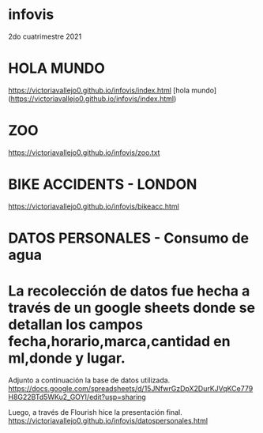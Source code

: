 # infovis
2do cuatrimestre 2021

# HOLA MUNDO
https://victoriavallejo0.github.io/infovis/index.html
[hola mundo] (https://victoriavallejo0.github.io/infovis/index.html)

# ZOO
https://victoriavallejo0.github.io/infovis/zoo.txt

# BIKE ACCIDENTS - LONDON
https://victoriavallejo0.github.io/infovis/bikeacc.html

# DATOS PERSONALES - Consumo de agua

# La recolección de datos fue hecha a través de un google sheets donde se detallan los campos fecha,horario,marca,cantidad en ml,donde y lugar.
Adjunto a continuación la base de datos utilizada. 
https://docs.google.com/spreadsheets/d/15JNfwrGzDpX2DurKJVqKCe779H8G22BTd5WKu2_GOYI/edit?usp=sharing

Luego, a través de Flourish hice la presentación final. 
https://victoriavallejo0.github.io/infovis/datospersonales.html
